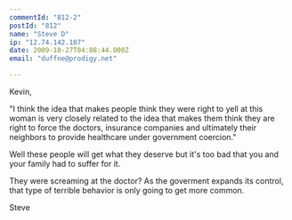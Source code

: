 ```yaml
---
commentId: "812-2"
postId: "812"
name: "Steve D"
ip: "12.74.142.187"
date: 2009-10-27T04:08:44.000Z
email: "duffne@prodigy.net"

---
```

<p>Kevin,</p>
<p>"I think the idea that makes people think they were right to yell at this woman is very closely related to the idea that makes them think they are right to force the doctors, insurance companies and ultimately their neighbors to provide healthcare under government coercion."</p>
<p>Well these people will get what they deserve but it's too bad that you and your family had to suffer for it.</p>
<p>They were screaming at the doctor? As the goverment expands its control, that type of terrible behavior is only going to get more common.</p>
<p>Steve</p>
